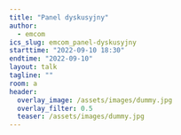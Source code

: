 ```yaml
---
title: "Panel dyskusyjny"
author: 
  - emcom
ics_slug: emcom_panel-dyskusyjny
starttime: "2022-09-10 18:30"
endtime: "2022-09-10"
layout: talk
tagline: ""
room: a
header:
  overlay_image: /assets/images/dummy.jpg
  overlay_filter: 0.5
  teaser: /assets/images/dummy.jpg
---
```

